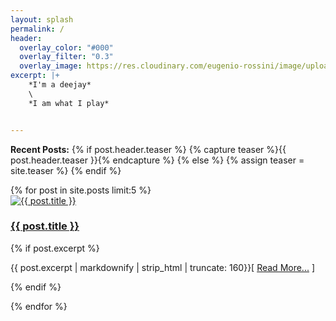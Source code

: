 ```yaml
---
layout: splash
permalink: /
header:
  overlay_color: "#000"
  overlay_filter: "0.3"
  overlay_image: https://res.cloudinary.com/eugenio-rossini/image/upload/t_Rounded 4:3/v1697454282/theWineCellarMusic/High-quality-image-of-a-cozy-room-with-warm-light-that-contains-a-large-vinyl-records-collection-and-Hi-Fi-stereo--The-image-should-contains-also-aspect-of-young--rebel--and-catchy-_rgespj.png
excerpt: |+
    *I'm a deejay*
    \
    *I am what I play*


---
```

**Recent Posts:**
{% if post.header.teaser %}
  {% capture teaser %}{{ post.header.teaser }}{% endcapture %}
{% else %}
  {% assign teaser = site.teaser %}
{% endif %}

<div class="feature__wrapper">
   {% for post in site.posts limit:5 %}
   <div class="feature__item">
      <div class="archive__item">
         <div class="archive__item-teaser">
            <a href="{{ post.url | relative_url }}"><img src="{{ post.header.teaser | relative_url }}" alt="{{ post.title }}"></a>
         </div>
         <div class="archive__item-body">
            <h3 class="archive__item-title"><a href="{{ site.baseurl }}{{ post.url}}" rel="permalink">{{ post.title }}</a></h3>
            <div class="archive__item-excerpt">
               <p>{% if post.excerpt %}<p class="archive__item-excerpt" itemprop="description">{{ post.excerpt | markdownify | strip_html | truncate: 160}}[&nbsp;<a href="{{ post.url | relative_url }}">Read&nbsp;More...</a>&nbsp;]</p>{% endif %}</p>
            </div>
         </div>
      </div>
   </div>
   {% endfor %}
</div>